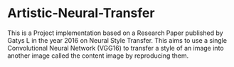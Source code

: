 # Artistic-Neural-Transfer
This is a Project implementation based on a Research Paper published by Gatys L in the year 2016 on Neural Style Transfer. This aims to use a single Convolutional Neural Network (VGG16) to transfer a style of an image into another image called the content image by reproducing them.
